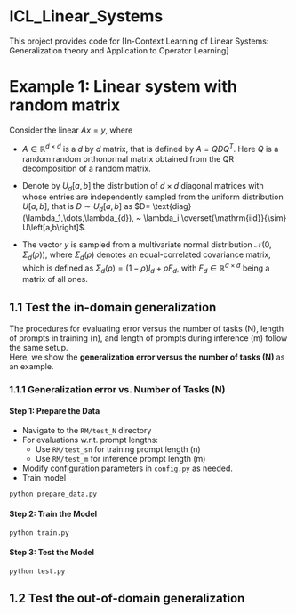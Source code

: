 # ICL_Linear_Systems
This project provides code for [In-Context Learning of Linear Systems: 
Generalization theory and Application to Operator Learning]


# Example 1: Linear system with random matrix
Consider the linear $Ax=y$, where 

- $A \in \mathbb{R}^{d \times d}$ is a $d$
 by $d$ matrix, that is defined by $A = QDQ^T$. Here $Q$ is a random random orthonormal matrix obtained from the QR decomposition of a random matrix. 
 
- Denote by $U_{d} \left[a,b\right]$ the distribution of $d \times d$ diagonal matrices with whose entries are independently sampled from the uniform distribution $U[a,b]$, that is $D \sim U_{d}\left[a,b\right]$ as $D= \text{diag} (\lambda_1,\dots,\lambda_{d}), ~
\lambda_i \overset{\mathrm{iid}}{\sim} U\left[a,b\right]$.

- The vector $y$ is sampled from a multivariate normal distribution $\mathcal{N}(0, \Sigma_d(\rho))$, where $\Sigma_d(\rho)$ denotes an equal-correlated covariance matrix, which is defined as $\Sigma_d(\rho) = (1-\rho)I_d + \rho F_d$, with $F_d\in \mathbb{R}^{d\times d}$ being a matrix of all ones.

## 1.1 Test the in-domain generalization
The procedures for evaluating error versus the number of tasks (N), length of prompts in training (n), and length of prompts during inference (m) follow the same setup.  
Here, we show the **generalization error versus the number of tasks (N)** as an example.

### 1.1.1 Generalization error vs. Number of Tasks (N)

#### Step 1: Prepare the Data
- Navigate to the `RM/test_N` directory
- For evaluations w.r.t. prompt lengths:
  - Use `RM/test_sn` for training prompt length (n)
  - Use `RM/test_m` for inference prompt length (m)
- Modify configuration parameters in `config.py` as needed.
- Train model

```
python prepare_data.py
```


#### Step 2: Train the Model

```
python train.py
```
#### Step 3: Test the Model

```
python test.py
```

## 1.2 Test the out-of-domain generalization
